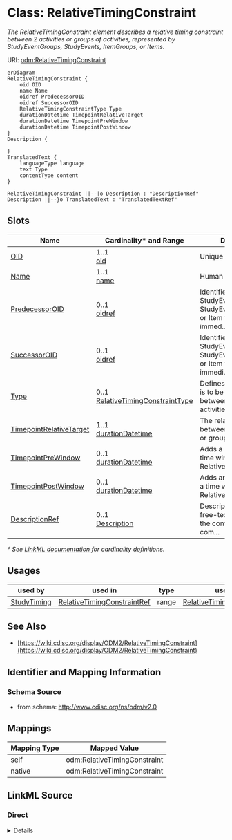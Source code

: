 # Class: RelativeTimingConstraint

_The RelativeTimingConstraint element describes a relative timing constraint between 2 activities or groups of activities, represented by StudyEventGroups, StudyEvents, ItemGroups, or Items._




URI: [odm:RelativeTimingConstraint](http://www.cdisc.org/ns/odm/v2.0/RelativeTimingConstraint)


```mermaid
erDiagram
RelativeTimingConstraint {
    oid OID  
    name Name  
    oidref PredecessorOID  
    oidref SuccessorOID  
    RelativeTimingConstraintType Type  
    durationDatetime TimepointRelativeTarget  
    durationDatetime TimepointPreWindow  
    durationDatetime TimepointPostWindow  
}
Description {

}
TranslatedText {
    languageType language  
    text Type  
    contentType content  
}

RelativeTimingConstraint ||--|o Description : "DescriptionRef"
Description ||--}o TranslatedText : "TranslatedTextRef"

```



<!-- no inheritance hierarchy -->


## Slots

| Name | Cardinality* and Range | Description | Inheritance |
| ---  | --- | --- | --- |
| [OID](OID.md) | 1..1 <br/> [oid](oid.md) | Unique identifier. | direct |
| [Name](Name.md) | 1..1 <br/> [name](name.md) | Human readable name. | direct |
| [PredecessorOID](PredecessorOID.md) | 0..1 <br/> [oidref](oidref.md) | Identifies a StudyEventGroup, StudyEvent, ItemGroup or Item that occurs immed... | direct |
| [SuccessorOID](SuccessorOID.md) | 0..1 <br/> [oidref](oidref.md) | Identifies a StudyEventGroup, StudyEvent, ItemGroup or Item tha occurs immedi... | direct |
| [Type](Type.md) | 0..1 <br/> [RelativeTimingConstraintType](RelativeTimingConstraintType.md) | Defines how the timing is to be defined between the two activities, starting ... | direct |
| [TimepointRelativeTarget](TimepointRelativeTarget.md) | 1..1 <br/> [durationDatetime](durationDatetime.md) | The relative timing between two activities or groups of activities. | direct |
| [TimepointPreWindow](TimepointPreWindow.md) | 0..1 <br/> [durationDatetime](durationDatetime.md) | Adds a lower bound to a time window for the RelativeTimepointTarget. | direct |
| [TimepointPostWindow](TimepointPostWindow.md) | 0..1 <br/> [durationDatetime](durationDatetime.md) | Adds an upper bound to a time window for the RelativeTimepointTarget. | direct |
| [DescriptionRef](DescriptionRef.md) | 0..1 <br/> [Description](Description.md) | Description reference: A free-text description of the containing metadata com... | direct |

_* See [LinkML documentation](https://linkml.io/linkml/schemas/slots.html#slot-cardinality) for cardinality definitions._




## Usages

| used by | used in | type | used |
| ---  | --- | --- | --- |
| [StudyTiming](StudyTiming.md) | [RelativeTimingConstraintRef](RelativeTimingConstraintRef.md) | range | [RelativeTimingConstraint](RelativeTimingConstraint.md) |






## See Also

* [https://wiki.cdisc.org/display/ODM2/RelativeTimingConstraint](https://wiki.cdisc.org/display/ODM2/RelativeTimingConstraint)

## Identifier and Mapping Information







### Schema Source


* from schema: http://www.cdisc.org/ns/odm/v2.0





## Mappings

| Mapping Type | Mapped Value |
| ---  | ---  |
| self | odm:RelativeTimingConstraint |
| native | odm:RelativeTimingConstraint |





## LinkML Source

<!-- TODO: investigate https://stackoverflow.com/questions/37606292/how-to-create-tabbed-code-blocks-in-mkdocs-or-sphinx -->

### Direct

<details>
```yaml
name: RelativeTimingConstraint
description: The RelativeTimingConstraint element describes a relative timing constraint
  between 2 activities or groups of activities, represented by StudyEventGroups, StudyEvents,
  ItemGroups, or Items.
from_schema: http://www.cdisc.org/ns/odm/v2.0
see_also:
- https://wiki.cdisc.org/display/ODM2/RelativeTimingConstraint
rank: 1000
slots:
- OID
- Name
- PredecessorOID
- SuccessorOID
- Type
- TimepointRelativeTarget
- TimepointPreWindow
- TimepointPostWindow
- DescriptionRef
slot_usage:
  OID:
    name: OID
    description: Unique identifier.
    comments:
    - Required
    domain_of:
    - Study
    - MetaDataVersion
    - Standard
    - ValueListDef
    - WhereClauseDef
    - StudyEventGroupDef
    - StudyEventDef
    - ItemGroupDef
    - ItemDef
    - CodeList
    - MethodDef
    - ConditionDef
    - CommentDef
    - StudyIndication
    - StudyIntervention
    - StudyObjective
    - StudyEndPoint
    - StudyTargetPopulation
    - StudyEstimand
    - Arm
    - Epoch
    - StudyParameter
    - StudyTiming
    - TransitionTimingConstraint
    - AbsoluteTimingConstraint
    - RelativeTimingConstraint
    - DurationTimingConstraint
    - WorkflowDef
    - Transition
    - Branching
    - Criterion
    - User
    - Organization
    - Location
    - SignatureDef
    - Query
    range: oid
    required: true
  Name:
    name: Name
    description: Human readable name.
    comments:
    - Required
    domain_of:
    - Alias
    - MetaDataVersion
    - Standard
    - StudyEventGroupDef
    - StudyEventDef
    - ItemGroupDef
    - Class
    - SubClass
    - SourceItem
    - Resource
    - ItemDef
    - CodeList
    - MethodDef
    - Parameter
    - ReturnValue
    - ConditionDef
    - StudyObjective
    - StudyEndPoint
    - StudyTargetPopulation
    - StudyEstimand
    - Arm
    - Epoch
    - StudyTiming
    - TransitionTimingConstraint
    - AbsoluteTimingConstraint
    - RelativeTimingConstraint
    - DurationTimingConstraint
    - WorkflowDef
    - Transition
    - Branching
    - Criterion
    - Organization
    - Location
    - Query
    range: name
    required: true
  PredecessorOID:
    name: PredecessorOID
    description: Identifies a StudyEventGroup, StudyEvent, ItemGroup or Item that
      occurs immediately before the RelativeTimepointTarget.
    comments:
    - Required
    domain_of:
    - RelativeTimingConstraint
    range: oidref
  SuccessorOID:
    name: SuccessorOID
    description: Identifies a StudyEventGroup, StudyEvent, ItemGroup or Item tha occurs
      immediately after the RelativeTimepointTarget.
    comments:
    - Required
    domain_of:
    - RelativeTimingConstraint
    range: oidref
  Type:
    name: Type
    description: Defines how the timing is to be defined between the two activities,
      starting from the start or the end of the source activity, and ending at the
      start or the end of the target activity.
    comments:
    - Optional
    domain_of:
    - TranslatedText
    - PDFPageRef
    - Standard
    - StudyEventDef
    - ItemGroupDef
    - Origin
    - Resource
    - MethodDef
    - StudyEndPoint
    - TransitionTimingConstraint
    - RelativeTimingConstraint
    - Branching
    - Organization
    - Query
    range: RelativeTimingConstraintType
  TimepointRelativeTarget:
    name: TimepointRelativeTarget
    description: The relative timing between two activities or groups of activities.
    comments:
    - Required
    domain_of:
    - RelativeTimingConstraint
    range: durationDatetime
    required: true
  TimepointPreWindow:
    name: TimepointPreWindow
    description: Adds a lower bound to a time window for the RelativeTimepointTarget.
    comments:
    - Optional
    domain_of:
    - TransitionTimingConstraint
    - AbsoluteTimingConstraint
    - RelativeTimingConstraint
    range: durationDatetime
  TimepointPostWindow:
    name: TimepointPostWindow
    description: Adds an upper bound to a time window for the RelativeTimepointTarget.
    comments:
    - Optional
    domain_of:
    - TransitionTimingConstraint
    - AbsoluteTimingConstraint
    - RelativeTimingConstraint
    range: durationDatetime
  DescriptionRef:
    name: DescriptionRef
    domain_of:
    - Study
    - MetaDataVersion
    - ValueListDef
    - StudyEventGroupRef
    - StudyEventGroupDef
    - StudyEventDef
    - ItemGroupDef
    - Origin
    - ItemDef
    - CodeList
    - CodeListItem
    - MethodDef
    - ConditionDef
    - CommentDef
    - Protocol
    - StudyStructure
    - TrialPhase
    - StudyIndication
    - StudyIntervention
    - StudyObjective
    - StudyEndPoint
    - StudyTargetPopulation
    - StudyEstimand
    - IntercurrentEvent
    - SummaryMeasure
    - Arm
    - Epoch
    - TransitionTimingConstraint
    - AbsoluteTimingConstraint
    - RelativeTimingConstraint
    - DurationTimingConstraint
    - WorkflowDef
    - Criterion
    - Organization
    - Location
    - ODMFileMetadata
    range: Description
    maximum_cardinality: 1
class_uri: odm:RelativeTimingConstraint

```
</details>

### Induced

<details>
```yaml
name: RelativeTimingConstraint
description: The RelativeTimingConstraint element describes a relative timing constraint
  between 2 activities or groups of activities, represented by StudyEventGroups, StudyEvents,
  ItemGroups, or Items.
from_schema: http://www.cdisc.org/ns/odm/v2.0
see_also:
- https://wiki.cdisc.org/display/ODM2/RelativeTimingConstraint
rank: 1000
slot_usage:
  OID:
    name: OID
    description: Unique identifier.
    comments:
    - Required
    domain_of:
    - Study
    - MetaDataVersion
    - Standard
    - ValueListDef
    - WhereClauseDef
    - StudyEventGroupDef
    - StudyEventDef
    - ItemGroupDef
    - ItemDef
    - CodeList
    - MethodDef
    - ConditionDef
    - CommentDef
    - StudyIndication
    - StudyIntervention
    - StudyObjective
    - StudyEndPoint
    - StudyTargetPopulation
    - StudyEstimand
    - Arm
    - Epoch
    - StudyParameter
    - StudyTiming
    - TransitionTimingConstraint
    - AbsoluteTimingConstraint
    - RelativeTimingConstraint
    - DurationTimingConstraint
    - WorkflowDef
    - Transition
    - Branching
    - Criterion
    - User
    - Organization
    - Location
    - SignatureDef
    - Query
    range: oid
    required: true
  Name:
    name: Name
    description: Human readable name.
    comments:
    - Required
    domain_of:
    - Alias
    - MetaDataVersion
    - Standard
    - StudyEventGroupDef
    - StudyEventDef
    - ItemGroupDef
    - Class
    - SubClass
    - SourceItem
    - Resource
    - ItemDef
    - CodeList
    - MethodDef
    - Parameter
    - ReturnValue
    - ConditionDef
    - StudyObjective
    - StudyEndPoint
    - StudyTargetPopulation
    - StudyEstimand
    - Arm
    - Epoch
    - StudyTiming
    - TransitionTimingConstraint
    - AbsoluteTimingConstraint
    - RelativeTimingConstraint
    - DurationTimingConstraint
    - WorkflowDef
    - Transition
    - Branching
    - Criterion
    - Organization
    - Location
    - Query
    range: name
    required: true
  PredecessorOID:
    name: PredecessorOID
    description: Identifies a StudyEventGroup, StudyEvent, ItemGroup or Item that
      occurs immediately before the RelativeTimepointTarget.
    comments:
    - Required
    domain_of:
    - RelativeTimingConstraint
    range: oidref
  SuccessorOID:
    name: SuccessorOID
    description: Identifies a StudyEventGroup, StudyEvent, ItemGroup or Item tha occurs
      immediately after the RelativeTimepointTarget.
    comments:
    - Required
    domain_of:
    - RelativeTimingConstraint
    range: oidref
  Type:
    name: Type
    description: Defines how the timing is to be defined between the two activities,
      starting from the start or the end of the source activity, and ending at the
      start or the end of the target activity.
    comments:
    - Optional
    domain_of:
    - TranslatedText
    - PDFPageRef
    - Standard
    - StudyEventDef
    - ItemGroupDef
    - Origin
    - Resource
    - MethodDef
    - StudyEndPoint
    - TransitionTimingConstraint
    - RelativeTimingConstraint
    - Branching
    - Organization
    - Query
    range: RelativeTimingConstraintType
  TimepointRelativeTarget:
    name: TimepointRelativeTarget
    description: The relative timing between two activities or groups of activities.
    comments:
    - Required
    domain_of:
    - RelativeTimingConstraint
    range: durationDatetime
    required: true
  TimepointPreWindow:
    name: TimepointPreWindow
    description: Adds a lower bound to a time window for the RelativeTimepointTarget.
    comments:
    - Optional
    domain_of:
    - TransitionTimingConstraint
    - AbsoluteTimingConstraint
    - RelativeTimingConstraint
    range: durationDatetime
  TimepointPostWindow:
    name: TimepointPostWindow
    description: Adds an upper bound to a time window for the RelativeTimepointTarget.
    comments:
    - Optional
    domain_of:
    - TransitionTimingConstraint
    - AbsoluteTimingConstraint
    - RelativeTimingConstraint
    range: durationDatetime
  DescriptionRef:
    name: DescriptionRef
    domain_of:
    - Study
    - MetaDataVersion
    - ValueListDef
    - StudyEventGroupRef
    - StudyEventGroupDef
    - StudyEventDef
    - ItemGroupDef
    - Origin
    - ItemDef
    - CodeList
    - CodeListItem
    - MethodDef
    - ConditionDef
    - CommentDef
    - Protocol
    - StudyStructure
    - TrialPhase
    - StudyIndication
    - StudyIntervention
    - StudyObjective
    - StudyEndPoint
    - StudyTargetPopulation
    - StudyEstimand
    - IntercurrentEvent
    - SummaryMeasure
    - Arm
    - Epoch
    - TransitionTimingConstraint
    - AbsoluteTimingConstraint
    - RelativeTimingConstraint
    - DurationTimingConstraint
    - WorkflowDef
    - Criterion
    - Organization
    - Location
    - ODMFileMetadata
    range: Description
    maximum_cardinality: 1
attributes:
  OID:
    name: OID
    description: Unique identifier.
    comments:
    - Required
    from_schema: http://www.cdisc.org/ns/odm/v2.0
    rank: 1000
    identifier: true
    alias: OID
    owner: RelativeTimingConstraint
    domain_of:
    - Study
    - MetaDataVersion
    - Standard
    - ValueListDef
    - WhereClauseDef
    - StudyEventGroupDef
    - StudyEventDef
    - ItemGroupDef
    - ItemDef
    - CodeList
    - MethodDef
    - ConditionDef
    - CommentDef
    - StudyIndication
    - StudyIntervention
    - StudyObjective
    - StudyEndPoint
    - StudyTargetPopulation
    - StudyEstimand
    - Arm
    - Epoch
    - StudyParameter
    - StudyTiming
    - TransitionTimingConstraint
    - AbsoluteTimingConstraint
    - RelativeTimingConstraint
    - DurationTimingConstraint
    - WorkflowDef
    - Transition
    - Branching
    - Criterion
    - User
    - Organization
    - Location
    - SignatureDef
    - Query
    range: oid
    required: true
  Name:
    name: Name
    description: Human readable name.
    comments:
    - Required
    from_schema: http://www.cdisc.org/ns/odm/v2.0
    rank: 1000
    alias: Name
    owner: RelativeTimingConstraint
    domain_of:
    - Alias
    - MetaDataVersion
    - Standard
    - StudyEventGroupDef
    - StudyEventDef
    - ItemGroupDef
    - Class
    - SubClass
    - SourceItem
    - Resource
    - ItemDef
    - CodeList
    - MethodDef
    - Parameter
    - ReturnValue
    - ConditionDef
    - StudyObjective
    - StudyEndPoint
    - StudyTargetPopulation
    - StudyEstimand
    - Arm
    - Epoch
    - StudyTiming
    - TransitionTimingConstraint
    - AbsoluteTimingConstraint
    - RelativeTimingConstraint
    - DurationTimingConstraint
    - WorkflowDef
    - Transition
    - Branching
    - Criterion
    - Organization
    - Location
    - Query
    range: name
    required: true
  PredecessorOID:
    name: PredecessorOID
    description: Identifies a StudyEventGroup, StudyEvent, ItemGroup or Item that
      occurs immediately before the RelativeTimepointTarget.
    comments:
    - Required
    from_schema: http://www.cdisc.org/ns/odm/v2.0
    rank: 1000
    alias: PredecessorOID
    owner: RelativeTimingConstraint
    domain_of:
    - RelativeTimingConstraint
    range: oidref
  SuccessorOID:
    name: SuccessorOID
    description: Identifies a StudyEventGroup, StudyEvent, ItemGroup or Item tha occurs
      immediately after the RelativeTimepointTarget.
    comments:
    - Required
    from_schema: http://www.cdisc.org/ns/odm/v2.0
    rank: 1000
    alias: SuccessorOID
    owner: RelativeTimingConstraint
    domain_of:
    - RelativeTimingConstraint
    range: oidref
  Type:
    name: Type
    description: Defines how the timing is to be defined between the two activities,
      starting from the start or the end of the source activity, and ending at the
      start or the end of the target activity.
    comments:
    - Optional
    from_schema: http://www.cdisc.org/ns/odm/v2.0
    rank: 1000
    alias: Type
    owner: RelativeTimingConstraint
    domain_of:
    - TranslatedText
    - PDFPageRef
    - Standard
    - StudyEventDef
    - ItemGroupDef
    - Origin
    - Resource
    - MethodDef
    - StudyEndPoint
    - TransitionTimingConstraint
    - RelativeTimingConstraint
    - Branching
    - Organization
    - Query
    range: RelativeTimingConstraintType
  TimepointRelativeTarget:
    name: TimepointRelativeTarget
    description: The relative timing between two activities or groups of activities.
    comments:
    - Required
    from_schema: http://www.cdisc.org/ns/odm/v2.0
    rank: 1000
    alias: TimepointRelativeTarget
    owner: RelativeTimingConstraint
    domain_of:
    - RelativeTimingConstraint
    range: durationDatetime
    required: true
  TimepointPreWindow:
    name: TimepointPreWindow
    description: Adds a lower bound to a time window for the RelativeTimepointTarget.
    comments:
    - Optional
    from_schema: http://www.cdisc.org/ns/odm/v2.0
    rank: 1000
    alias: TimepointPreWindow
    owner: RelativeTimingConstraint
    domain_of:
    - TransitionTimingConstraint
    - AbsoluteTimingConstraint
    - RelativeTimingConstraint
    range: durationDatetime
  TimepointPostWindow:
    name: TimepointPostWindow
    description: Adds an upper bound to a time window for the RelativeTimepointTarget.
    comments:
    - Optional
    from_schema: http://www.cdisc.org/ns/odm/v2.0
    rank: 1000
    alias: TimepointPostWindow
    owner: RelativeTimingConstraint
    domain_of:
    - TransitionTimingConstraint
    - AbsoluteTimingConstraint
    - RelativeTimingConstraint
    range: durationDatetime
  DescriptionRef:
    name: DescriptionRef
    description: 'Description reference: A free-text description of the containing
      metadata component, unless restricted by Business Rules.'
    from_schema: http://www.cdisc.org/ns/odm/v2.0
    rank: 1000
    identifier: false
    alias: DescriptionRef
    owner: RelativeTimingConstraint
    domain_of:
    - Study
    - MetaDataVersion
    - ValueListDef
    - StudyEventGroupRef
    - StudyEventGroupDef
    - StudyEventDef
    - ItemGroupDef
    - Origin
    - ItemDef
    - CodeList
    - CodeListItem
    - MethodDef
    - ConditionDef
    - CommentDef
    - Protocol
    - StudyStructure
    - TrialPhase
    - StudyIndication
    - StudyIntervention
    - StudyObjective
    - StudyEndPoint
    - StudyTargetPopulation
    - StudyEstimand
    - IntercurrentEvent
    - SummaryMeasure
    - Arm
    - Epoch
    - TransitionTimingConstraint
    - AbsoluteTimingConstraint
    - RelativeTimingConstraint
    - DurationTimingConstraint
    - WorkflowDef
    - Criterion
    - Organization
    - Location
    - ODMFileMetadata
    range: Description
    maximum_cardinality: 1
class_uri: odm:RelativeTimingConstraint

```
</details>